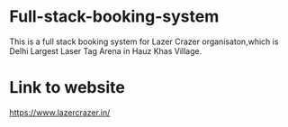 # Full-stack-booking-system
This is a full stack booking system for Lazer Crazer organisaton,which is Delhi Largest Laser Tag Arena in Hauz Khas Village.


# Link to website
https://www.lazercrazer.in/
